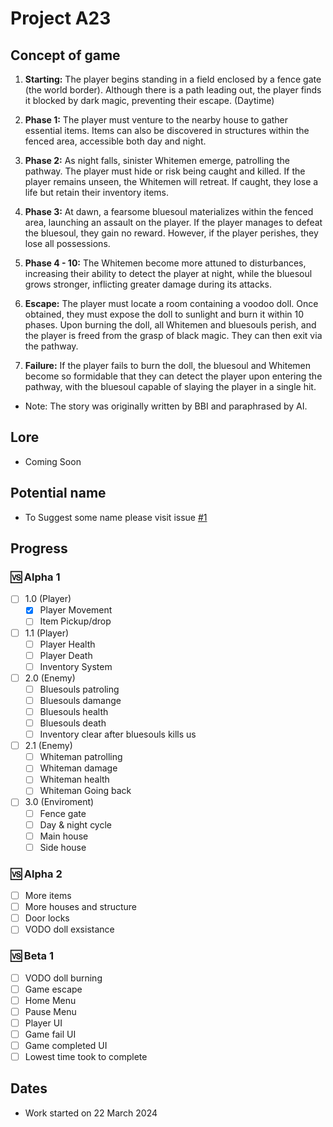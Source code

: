 # Project A23

## Concept of game
1. **Starting:** The player begins standing in a field enclosed by a fence gate (the world border). Although there is a path leading out, the player finds it blocked by dark magic, preventing their escape. (Daytime)

2. **Phase 1:** The player must venture to the nearby house to gather essential items. Items can also be discovered in structures within the fenced area, accessible both day and night.

3. **Phase 2:** As night falls, sinister Whitemen emerge, patrolling the pathway. The player must hide or risk being caught and killed. If the player remains unseen, the Whitemen will retreat. If caught, they lose a life but retain their inventory items.

4. **Phase 3:** At dawn, a fearsome bluesoul materializes within the fenced area, launching an assault on the player. If the player manages to defeat the bluesoul, they gain no reward. However, if the player perishes, they lose all possessions.

5. **Phase 4 - 10:** The Whitemen become more attuned to disturbances, increasing their ability to detect the player at night, while the bluesoul grows stronger, inflicting greater damage during its attacks.

6. **Escape:** The player must locate a room containing a voodoo doll. Once obtained, they must expose the doll to sunlight and burn it within 10 phases. Upon burning the doll, all Whitemen and bluesouls perish, and the player is freed from the grasp of black magic. They can then exit via the pathway.

7. **Failure:** If the player fails to burn the doll, the bluesoul and Whitemen become so formidable that they can detect the player upon entering the pathway, with the bluesoul capable of slaying the player in a single hit.

- Note: The story was originally written by BBI and paraphrased by AI.

## Lore
- Coming Soon

## Potential name
- To Suggest some name please visit issue [#1](https://github.com/BIGBEASTISHANK/Project-A24/issues/1)

## Progress
### 🆚 Alpha 1
- [ ] 1.0 (Player)
	- [x] Player Movement
	- [ ] Item Pickup/drop
- [ ]  1.1 (Player)
	- [ ] Player Health
	- [ ] Player Death
	- [ ] Inventory System
- [ ] 2.0 (Enemy)
	- [ ] Bluesouls patroling
	- [ ] Bluesouls damange
	- [ ] Bluesouls health
	- [ ] Bluesouls death
	- [ ] Inventory clear after bluesouls kills us
- [ ] 2.1 (Enemy)
	- [ ] Whiteman patrolling
	- [ ] Whiteman damage
	- [ ] Whiteman health
	- [ ] Whiteman Going back
- [ ] 3.0 (Enviroment)
	- [ ] Fence gate
	- [ ] Day & night cycle
	- [ ] Main house
	- [ ] Side house

### 🆚 Alpha 2
- [ ]  More items
- [ ] More houses and structure
- [ ] Door locks
- [ ] VODO doll exsistance

### 🆚 Beta 1
- [ ] VODO doll burning
- [ ] Game escape
- [ ] Home Menu
- [ ] Pause Menu
- [ ] Player UI
- [ ] Game fail UI
- [ ] Game completed UI
- [ ] Lowest time took to complete

## Dates
- Work started on 22 March 2024
